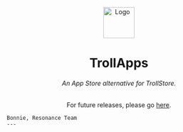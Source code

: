 <p align="center">
    <img src="https://raw.githubusercontent.com/TheResonanceTeam/TrollApps/main/assets/TrollAppsIcon.png" alt="Logo" width="70" height="70"></img>
</p>

<h1 align="center">TrollApps</h1>
<h6 align="center">An App Store alternative for TrollStore.</h6>

<p align="center">
    For future releases, please go <a href="https://github.com/TheResonanceTeam/TrollApps">here</a>.
    
    Bonnie, Resonance Team
    ---
</p>
